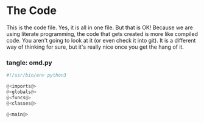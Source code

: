 # The Code

This is the code file. Yes, it is all in one file. But that is OK! Because we are using literate programming, the code that gets created is more like compiled code. You aren't going to look at it (or even check it into git). It is a different way of thinking for sure, but it's really nice once you get the hang of it.

### tangle: omd.py

```python {tangle=omd.py}
#!/usr/bin/env python3

@<imports@>
@<globals@>
@<funcs@>
@<classes@>

@<main@>
```

